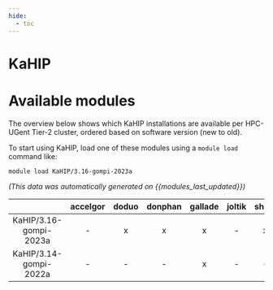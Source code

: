 ```yaml
---
hide:
  - toc
---
```


KaHIP
=====

# Available modules


The overview below shows which KaHIP installations are available per HPC-UGent Tier-2 cluster, ordered based on software version (new to old).

To start using KaHIP, load one of these modules using a `module load` command like:

```shell
module load KaHIP/3.16-gompi-2023a
```

*(This data was automatically generated on {{modules_last_updated}})*  

| |accelgor|doduo|donphan|gallade|joltik|shinx|
| :---: | :---: | :---: | :---: | :---: | :---: | :---: |
|KaHIP/3.16-gompi-2023a|-|x|x|x|-|x|
|KaHIP/3.14-gompi-2022a|-|-|-|x|-|-|
